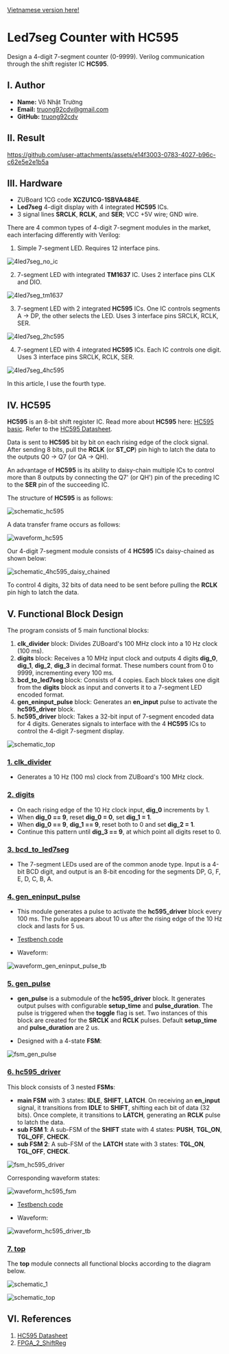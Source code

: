 [Vietnamese version here!](./README_VI.md)

# Led7seg Counter with HC595

Design a 4-digit 7-segment counter (0-9999). Verilog communication through the shift register IC **HC595**.

## I. Author

- **Name:** Võ Nhật Trường
- **Email:** truong92cdv@gmail.com
- **GitHub:** [truong92cdv](https://github.com/truong92cdv)

## II. Result

https://github.com/user-attachments/assets/e14f3003-0783-4027-b96c-c62e5e2e1b5a

## III. Hardware

- ZUBoard 1CG code **XCZU1CG-1SBVA484E**.
- **Led7seg** 4-digit display with 4 integrated **HC595** ICs.
- 3 signal lines **SRCLK**, **RCLK**, and **SER**; VCC +5V wire; GND wire.

There are 4 common types of 4-digit 7-segment modules in the market, each interfacing differently with Verilog:
1. Simple 7-segment LED. Requires 12 interface pins.

![4led7seg_no_ic](./images/4led7seg_no_ic.jpg)

2. 7-segment LED with integrated **TM1637** IC. Uses 2 interface pins CLK and DIO.

![4led7seg_tm1637](./images/4led7seg_tm1637.jpg)

3. 7-segment LED with 2 integrated **HC595** ICs. One IC controls segments A -> DP, the other selects the LED. Uses 3 interface pins SRCLK, RCLK, SER.

![4led7seg_2hc595](./images/4led7seg_2hc595.jpg)

4. 7-segment LED with 4 integrated **HC595** ICs. Each IC controls one digit. Uses 3 interface pins SRCLK, RCLK, SER.

![4led7seg_4hc595](./images/4led7seg_4hc595.jpg)

In this article, I use the fourth type.

## IV. HC595

**HC595** is an 8-bit shift register IC. Read more about **HC595** here: [HC595 basic](https://lastminuteengineers.com/74hc595-shift-register-arduino-tutorial/).
Refer to the [HC595 Datasheet](./refs/SN54HC595.PDF).

Data is sent to **HC595** bit by bit on each rising edge of the clock signal. After sending 8 bits, pull the **RCLK** (or **ST_CP**) pin high to latch the data to the outputs Q0 -> Q7 (or QA -> QH).

An advantage of **HC595** is its ability to daisy-chain multiple ICs to control more than 8 outputs by connecting the Q7' (or QH') pin of the preceding IC to the **SER** pin of the succeeding IC.

The structure of **HC595** is as follows:

![schematic_hc595](./images/schematic_hc595.webp)

A data transfer frame occurs as follows:

![waveform_hc595](./images/waveform_hc595_1frame.png)

Our 4-digit 7-segment module consists of 4 **HC595** ICs daisy-chained as shown below:

![schematic_4hc595_daisy_chained](./images/schematic_4hc595_daisy_chained.jpg)

To control 4 digits, 32 bits of data need to be sent before pulling the **RCLK** pin high to latch the data.

## V. Functional Block Design

The program consists of 5 main functional blocks:
1. **clk_divider** block: Divides ZUBoard's 100 MHz clock into a 10 Hz clock (100 ms).
2. **digits** block: Receives a 10 MHz input clock and outputs 4 digits **dig_0**, **dig_1**, **dig_2**, **dig_3** in decimal format. These numbers count from 0 to 9999, incrementing every 100 ms.
3. **bcd_to_led7seg** block: Consists of 4 copies. Each block takes one digit from the **digits** block as input and converts it to a 7-segment LED encoded format.
4. **gen_eninput_pulse** block: Generates an **en_input** pulse to activate the **hc595_driver** block.
5. **hc595_driver** block: Takes a 32-bit input of 7-segment encoded data for 4 digits. Generates signals to interface with the 4 **HC595** ICs to control the 4-digit 7-segment display.

![schematic_top](./images/schematic_top.png)

### [1. clk_divider](./src/clk_divider.v)

- Generates a 10 Hz (100 ms) clock from ZUBoard's 100 MHz clock.

### [2. digits](./src/digits.v)

- On each rising edge of the 10 Hz clock input, **dig_0** increments by 1.
- When **dig_0 == 9**, reset **dig_0 = 0**, set **dig_1 = 1**.
- When **dig_0 == 9**, **dig_1 == 9**, reset both to 0 and set **dig_2 = 1**.
- Continue this pattern until **dig_3 == 9**, at which point all digits reset to 0.

### [3. bcd_to_led7seg](./src/bcd_to_led7seg.v)

- The 7-segment LEDs used are of the common anode type. Input is a 4-bit BCD digit, and output is an 8-bit encoding for the segments DP, G, F, E, D, C, B, A.

### [4. gen_eninput_pulse](./src/gen_eninput_pulse.v)

- This module generates a pulse to activate the **hc595_driver** block every 100 ms. The pulse appears about 10 us after the rising edge of the 10 Hz clock and lasts for 5 us.
- [Testbench code](./tb/gen_eninput_pulse_tb.v)
  
- Waveform:

![waveform_gen_eninput_pulse_tb](./images/waveform_gen_eninput_pulse_tb.png)

### [5. gen_pulse](./src/gen_pulse.v)

- **gen_pulse** is a submodule of the **hc595_driver** block. It generates output pulses with configurable **setup_time** and **pulse_duration**. The pulse is triggered when the **toggle** flag is set. Two instances of this block are created for the **SRCLK** and **RCLK** pulses. Default **setup_time** and **pulse_duration** are 2 us.

- Designed with a 4-state **FSM**:

![fsm_gen_pulse](./images/fsm_gen_pulse.png)

### [6. hc595_driver](./src/hc595_driver.v)

This block consists of 3 nested **FSMs**:
- **main FSM** with 3 states: **IDLE**, **SHIFT**, **LATCH**. On receiving an **en_input** signal, it transitions from **IDLE** to **SHIFT**, shifting each bit of data (32 bits). Once complete, it transitions to **LATCH**, generating an **RCLK** pulse to latch the data.
- **sub FSM 1**: A sub-FSM of the **SHIFT** state with 4 states: **PUSH**, **TGL_ON**, **TGL_OFF**, **CHECK**.
- **sub FSM 2**: A sub-FSM of the **LATCH** state with 3 states: **TGL_ON**, **TGL_OFF**, **CHECK**.

![fsm_hc595_driver](./images/fsm_hc595_driver.png)

Corresponding waveform states:

![waveform_hc595_fsm](./images/waveform_hc595_fsm.png)

- [Testbench code](./tb/hc595_driver_tb.v)
  
- Waveform:

![waveform_hc595_driver_tb](./images/waveform_hc595_driver_tb.png)

### [7. top](./src/top.v)

The **top** module connects all functional blocks according to the diagram below.

![schematic_1](./images/schematic_1.png)

![schematic_top](./images/schematic_top.png)

## VI. References

1. [HC595 Datasheet](./refs/SN54HC595.PDF)
2. [FPGA_2_ShiftReg](https://github.com/jjcarrier/FPGA_2_ShiftReg)
